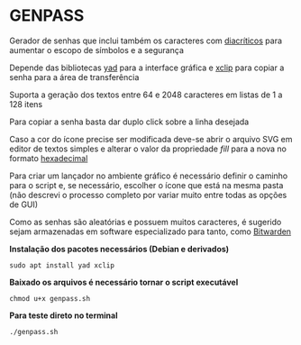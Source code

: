 # **GENPASS**

Gerador de senhas que inclui também os caracteres com [diacríticos](https://pt.wikipedia.org/wiki/Diacr%C3%ADtico) para aumentar o escopo de símbolos e a segurança

Depende das bibliotecas [yad](https://www.google.com/search?q=linux+yad) para a interface gráfica e [xclip](https://www.google.com/search?q=linux+xclip) para copiar a senha para a área de transferência

Suporta a geração dos textos entre 64 e 2048 caracteres em listas de 1 a 128 itens

Para copiar a senha basta dar duplo click sobre a linha desejada

Caso a cor do ícone precise ser modificada deve-se abrir o arquivo SVG em editor de textos simples e alterar o valor da propriedade *fill* para a nova no formato [hexadecimal](https://www.google.com/search?q=converter+cores+hexadecimal)

Para criar um lançador no ambiente gráfico é necessário definir o caminho para o script e, se necessário, escolher o ícone que está na mesma pasta (não descrevi o processo completo por variar muito entre todas as opções de GUI)

Como as senhas são aleatórias e possuem muitos caracteres, é sugerido sejam armazenadas em software especializado para tanto, como [Bitwarden](https://bitwarden.com/)

**Instalação dos pacotes necessários (Debian e derivados)**
```terminal
sudo apt install yad xclip
```

**Baixado os arquivos é necessário tornar o script executável**
```terminal
chmod u+x genpass.sh
```

**Para teste direto no terminal**
```terminal
./genpass.sh
```
